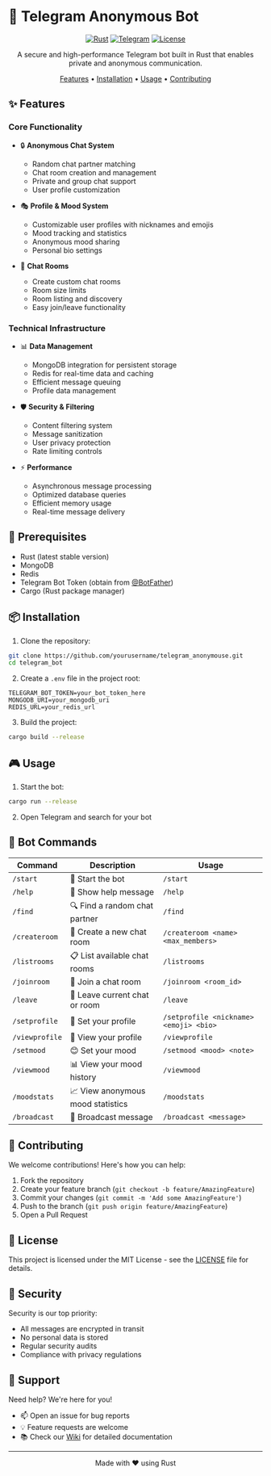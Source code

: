 # 🤖 Telegram Anonymous Bot

<div align="center">

[![Rust](https://img.shields.io/badge/rust-%23000000.svg?style=for-the-badge&logo=rust&logoColor=white)](https://www.rust-lang.org/)
[![Telegram](https://img.shields.io/badge/Telegram-2CA5E0?style=for-the-badge&logo=telegram&logoColor=white)](https://telegram.org/)
[![License](https://img.shields.io/badge/license-MIT-blue.svg?style=for-the-badge)](LICENSE)

A secure and high-performance Telegram bot built in Rust that enables private and anonymous communication.

[Features](#features) • [Installation](#installation) • [Usage](#usage) • [Contributing](#contributing)

</div>

## ✨ Features

### Core Functionality
- 🔒 **Anonymous Chat System**
  - Random chat partner matching
  - Chat room creation and management
  - Private and group chat support
  - User profile customization

- 🎭 **Profile & Mood System**
  - Customizable user profiles with nicknames and emojis
  - Mood tracking and statistics
  - Anonymous mood sharing
  - Personal bio settings

- 🏰 **Chat Rooms**
  - Create custom chat rooms
  - Room size limits
  - Room listing and discovery
  - Easy join/leave functionality

### Technical Infrastructure
- 📊 **Data Management**
  - MongoDB integration for persistent storage
  - Redis for real-time data and caching
  - Efficient message queuing
  - Profile data management

- 🛡️ **Security & Filtering**
  - Content filtering system
  - Message sanitization
  - User privacy protection
  - Rate limiting controls

- ⚡ **Performance**
  - Asynchronous message processing
  - Optimized database queries
  - Efficient memory usage
  - Real-time message delivery

## 🚀 Prerequisites

- Rust (latest stable version)
- MongoDB
- Redis
- Telegram Bot Token (obtain from [@BotFather](https://t.me/BotFather))
- Cargo (Rust package manager)

## 📦 Installation

1. Clone the repository:
```bash
git clone https://github.com/yourusername/telegram_anonymouse.git
cd telegram_bot
```

2. Create a `.env` file in the project root:
```env
TELEGRAM_BOT_TOKEN=your_bot_token_here
MONGODB_URI=your_mongodb_uri
REDIS_URL=your_redis_url
```

3. Build the project:
```bash
cargo build --release
```

## 🎮 Usage

1. Start the bot:
```bash
cargo run --release
```

2. Open Telegram and search for your bot

## 🤖 Bot Commands

| Command | Description | Usage |
|---------|-------------|-------|
| `/start` | 🎉 Start the bot | `/start` |
| `/help` | 📜 Show help message | `/help` |
| `/find` | 🔍 Find a random chat partner | `/find` |
| `/createroom` | 👋 Create a new chat room | `/createroom <name> <max_members>` |
| `/listrooms` | 📋 List available chat rooms | `/listrooms` |
| `/joinroom` | 🚪 Join a chat room | `/joinroom <room_id>` |
| `/leave` | 👋 Leave current chat or room | `/leave` |
| `/setprofile` | 👤 Set your profile | `/setprofile <nickname> <emoji> <bio>` |
| `/viewprofile` | 📝 View your profile | `/viewprofile` |
| `/setmood` | 😊 Set your mood | `/setmood <mood> <note>` |
| `/viewmood` | 📊 View your mood history | `/viewmood` |
| `/moodstats` | 📈 View anonymous mood statistics | `/moodstats` |
| `/broadcast` | 📢 Broadcast message | `/broadcast <message>` |

## 🤝 Contributing

We welcome contributions! Here's how you can help:

1. Fork the repository
2. Create your feature branch (`git checkout -b feature/AmazingFeature`)
3. Commit your changes (`git commit -m 'Add some AmazingFeature'`)
4. Push to the branch (`git push origin feature/AmazingFeature`)
5. Open a Pull Request

## 📝 License

This project is licensed under the MIT License - see the [LICENSE](LICENSE) file for details.

## 🔐 Security

Security is our top priority:
- All messages are encrypted in transit
- No personal data is stored
- Regular security audits
- Compliance with privacy regulations

## 💬 Support

Need help? We're here for you!

- 📫 Open an issue for bug reports
- 💡 Feature requests are welcome
- 📚 Check our [Wiki](../../wiki) for detailed documentation

---

<div align="center">
Made with ❤️ using Rust
</div>
